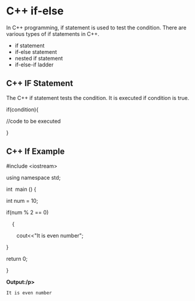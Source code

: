 # C++ if-else

In C++ programming, if statement is used to test the condition. There are various types of if statements in C++.

* if statement
* if-else statement
* nested if statement
* if-else-if ladder



## C++ IF Statement

The C++ if statement tests the condition. It is executed if condition is true.

if\(condition\){    

//code to be executed  

} 

## C++ If Example

\#include &lt;iostream&gt;

using  namespace std;  

int  main \(\) {  

int num = 10;    

if\(num % 2 == 0\)    

    {    

       cout&lt;&lt;"It is even number";    

}   

return 0;  

}  

**Output:/p&gt;**

```
It is even number








```



